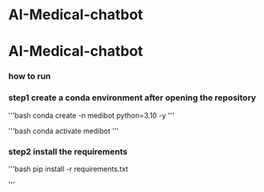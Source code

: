 # AI-Medical-chatbot

# AI-Medical-chatbot


### how to run
### step1 create a conda environment after opening the repository

'''bash
conda create -n medibot python=3.10 -y
'''

'''bash
conda activate medibot
'''

### step2 install the requirements
'''bash
pip install -r requirements.txt

'''
